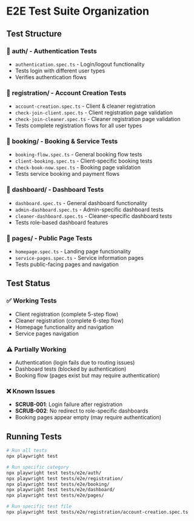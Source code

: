 # E2E Test Suite Organization

## Test Structure

### 📁 **auth/** - Authentication Tests
- `authentication.spec.ts` - Login/logout functionality
- Tests login with different user types
- Verifies authentication flows

### 📁 **registration/** - Account Creation Tests  
- `account-creation.spec.ts` - Client & cleaner registration
- `check-join-client.spec.ts` - Client registration page validation
- `check-join-cleaner.spec.ts` - Cleaner registration page validation
- Tests complete registration flows for all user types

### 📁 **booking/** - Booking & Service Tests
- `booking-flow.spec.ts` - General booking flow tests
- `client-booking.spec.ts` - Client-specific booking tests
- `check-book-now.spec.ts` - Booking page validation
- Tests service booking and payment flows

### 📁 **dashboard/** - Dashboard Tests
- `dashboard.spec.ts` - General dashboard functionality
- `admin-dashboard.spec.ts` - Admin-specific dashboard tests
- `cleaner-dashboard.spec.ts` - Cleaner-specific dashboard tests
- Tests role-based dashboard features

### 📁 **pages/** - Public Page Tests
- `homepage.spec.ts` - Landing page functionality
- `service-pages.spec.ts` - Service information pages
- Tests public-facing pages and navigation

## Test Status

### ✅ Working Tests
- Client registration (complete 5-step flow)
- Cleaner registration (complete 6-step flow)
- Homepage functionality and navigation
- Service pages navigation

### ⚠️ Partially Working
- Authentication (login fails due to routing issues)
- Dashboard tests (blocked by authentication)
- Booking flow (pages exist but may require authentication)

### ❌ Known Issues
- **SCRUB-001**: Login failure after registration
- **SCRUB-002**: No redirect to role-specific dashboards
- Booking pages appear empty (may require authentication)

## Running Tests

```bash
# Run all tests
npx playwright test

# Run specific category
npx playwright test tests/e2e/auth/
npx playwright test tests/e2e/registration/
npx playwright test tests/e2e/booking/
npx playwright test tests/e2e/dashboard/
npx playwright test tests/e2e/pages/

# Run specific test file
npx playwright test tests/e2e/registration/account-creation.spec.ts
```
